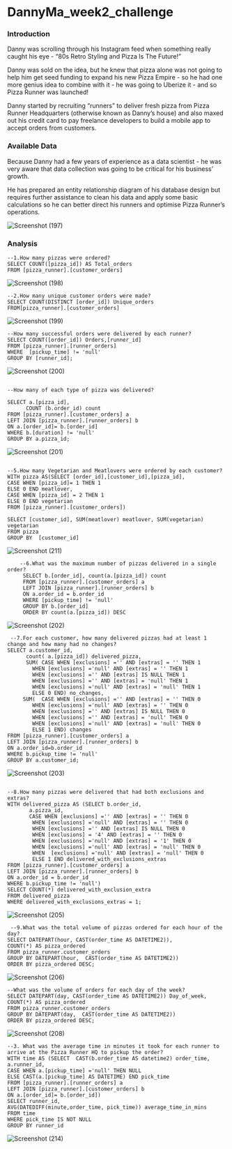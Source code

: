 # DannyMa_week2_challenge

### Introduction

Danny was scrolling through his Instagram feed when something really caught his eye - “80s Retro Styling and Pizza Is The Future!”

Danny was sold on the idea, but he knew that pizza alone was not going to help him get seed funding to expand his new Pizza Empire - so he had one more genius idea to combine with it - he was going to Uberize it - and so Pizza Runner was launched!

Danny started by recruiting “runners” to deliver fresh pizza from Pizza Runner Headquarters (otherwise known as Danny’s house) and also maxed out his credit card to pay freelance developers to build a mobile app to accept orders from customers.

###  Available Data


Because Danny had a few years of experience as a data scientist - he was very aware that data collection was going to be critical for his business’ growth.

He has prepared an entity relationship diagram of his database design but requires further assistance to clean his data and apply some basic calculations so he can better direct his runners and optimise Pizza Runner’s operations.


![Screenshot (197)](https://user-images.githubusercontent.com/109418747/194479007-fec07c95-212f-423e-84db-125319b4a1af.png)


### Analysis

```
--1.How many pizzas were ordered?
SELECT COUNT([pizza_id]) AS Total_orders
FROM [pizza_runner].[customer_orders]

```
![Screenshot (198)](https://user-images.githubusercontent.com/109418747/194529713-1ac7e47f-5e69-43a6-90db-00e0591aa267.png)


```
--2.How many unique customer orders were made?
SELECT COUNT(DISTINCT [order_id]) Unique_orders
FROM[pizza_runner].[customer_orders]

```

![Screenshot (199)](https://user-images.githubusercontent.com/109418747/194527396-a7ad2799-5d93-4b57-9779-1ad9a092b8fb.png)

```
--How many successful orders were delivered by each runner?
SELECT COUNT([order_id]) Orders,[runner_id]
FROM [pizza_runner].[runner_orders]
WHERE  [pickup_time] != 'null'
GROUP BY [runner_id];

```

![Screenshot (200)](https://user-images.githubusercontent.com/109418747/194527606-c19a31b3-d423-4538-8d31-cd6c53346290.png)


```

--How many of each type of pizza was delivered?

SELECT a.[pizza_id],
      COUNT (b.order_id) count
FROM [pizza_runner].[customer_orders] a
LEFT JOIN [pizza_runner].[runner_orders] b
ON a.[order_id]= b.[order_id]
WHERE b.[duration] != 'null'
GROUP BY a.pizza_id;

```

![Screenshot (201)](https://user-images.githubusercontent.com/109418747/194527813-fc5086a8-9e57-4f1a-9d25-2eec521d16b0.png)

```

--5.How many Vegetarian and Meatlovers were ordered by each customer?
WITH pizza AS(SELECT [order_id],[customer_id],[pizza_id],
CASE WHEN [pizza_id]= 1 THEN 1
ELSE 0 END meatlover,
CASE WHEN [pizza_id] = 2 THEN 1
ELSE 0 END vegetarian
FROM [pizza_runner].[customer_orders])

SELECT [customer_id], SUM(meatlover) meatlover, SUM(vegetarian) vegetarian
FROM pizza
GROUP BY  [customer_id]

```

![Screenshot (211)](https://user-images.githubusercontent.com/109418747/194530334-5123cc5a-077a-471e-93f1-70864d435ea1.png)

```
    --6.What was the maximum number of pizzas delivered in a single order?
     SELECT b.[order_id], count(a.[pizza_id]) count
     FROM [pizza_runner].[customer_orders] a
     LEFT JOIN [pizza_runner].[runner_orders] b
     ON a.order_id = b.order_id
     WHERE [pickup_time] != 'null'
     GROUP BY b.[order_id]
     ORDER BY count(a.[pizza_id]) DESC
```

![Screenshot (202)](https://user-images.githubusercontent.com/109418747/194528092-0aaf8f42-4410-44d2-9396-1effd3f80774.png)


```
 --7.For each customer, how many delivered pizzas had at least 1 change and how many had no changes?
SELECT a.customer_id,
      count( a.[pizza_id]) delivered_pizza,
      SUM( CASE WHEN [exclusions] ='' AND [extras] = '' THEN 1
        WHEN [exclusions] ='null' AND [extras] = '' THEN 1
        WHEN [exclusions] ='' AND [extras] IS NULL THEN 1
        WHEN [exclusions] ='' AND [extras] = 'null' THEN 1
        WHEN [exclusions] ='null' AND [extras] = 'null' THEN 1
        ELSE 0 END) no_changes,
     SUM(  CASE WHEN [exclusions] ='' AND [extras] = '' THEN 0
        WHEN [exclusions] ='null' AND [extras] = '' THEN 0
        WHEN [exclusions] ='' AND [extras] IS NULL THEN 0
        WHEN [exclusions] ='' AND [extras] = 'null' THEN 0
        WHEN [exclusions] ='null' AND [extras] = 'null' THEN 0
        ELSE 1 END) changes
FROM [pizza_runner].[customer_orders] a
LEFT JOIN [pizza_runner].[runner_orders] b
ON a.order_id=b.order_id
WHERE b.pickup_time != 'null'
GROUP BY a.customer_id;

```

![Screenshot (203)](https://user-images.githubusercontent.com/109418747/194528334-6785a9d2-718e-440a-b9c7-2de512a02105.png)

```

--8.How many pizzas were delivered that had both exclusions and extras?
WITH delivered_pizza AS (SELECT b.order_id,
       a.pizza_id,
       CASE WHEN [exclusions] ='' AND [extras] = '' THEN 0
        WHEN [exclusions] ='null' AND [extras] = '' THEN 0
        WHEN [exclusions] ='' AND [extras] IS NULL THEN 0
        WHEN [exclusions] = '4' AND [extras] = '' THEN 0
        WHEN [exclusions] ='null' AND [extras] = '1' THEN 0
        WHEN [exclusions] ='null' AND [extras] = 'null' THEN 0
        WHEN  [exclusions] ='null' AND [extras] = 'null' THEN 0
        ELSE 1 END delivered_with_exclusions_extras
FROM [pizza_runner].[customer_orders] a
LEFT JOIN [pizza_runner].[runner_orders] b
ON a.order_id = b.order_id
WHERE b.pickup_time != 'null')
SELECT COUNT(*) delivered_with_exclusion_extra
FROM delivered_pizza
WHERE delivered_with_exclusions_extras = 1;

```

![Screenshot (205)](https://user-images.githubusercontent.com/109418747/194529389-560f3d34-923f-4af8-85d5-880b49340df2.png)


```
 --9.What was the total volume of pizzas ordered for each hour of the day?
SELECT DATEPART(hour, CAST(order_time AS DATETIME2)),
COUNT(*) AS pizza_ordered
FROM pizza_runner.customer_orders
GROUP BY DATEPART(hour,  CAST(order_time AS DATETIME2)) 
ORDER BY pizza_ordered DESC;

```

![Screenshot (206)](https://user-images.githubusercontent.com/109418747/194529242-b23dc765-6108-457c-baa8-7f15c6fb92ed.png)



```
--What was the volume of orders for each day of the week?
SELECT DATEPART(day, CAST(order_time AS DATETIME2)) Day_of_week,
COUNT(*) AS pizza_ordered
FROM pizza_runner.customer_orders
GROUP BY DATEPART(day,  CAST(order_time AS DATETIME2)) 
ORDER BY pizza_ordered DESC;

```
![Screenshot (208)](https://user-images.githubusercontent.com/109418747/194529044-4bb1015c-663d-4e16-bf64-700a3216c123.png)


```
--3. What was the average time in minutes it took for each runner to arrive at the Pizza Runner HQ to pickup the order?
WITH time AS (SELECT  CAST(b.order_time AS datetime2) order_time,
a.runner_id,
CASE WHEN a.[pickup_time] ='null' THEN NULL 
ELSE CAST(a.[pickup_time] AS DATETIME) END pick_time
FROM [pizza_runner].[runner_orders] a
LEFT JOIN [pizza_runner].[customer_orders] b
ON a.[order_id]= b.[order_id])
SELECT runner_id,
AVG(DATEDIFF(minute,order_time, pick_time)) average_time_in_mins
FROM time
WHERE pick_time IS NOT NULL
GROUP BY runner_id

```

![Screenshot (214)](https://user-images.githubusercontent.com/109418747/194857427-e9f3f8c9-a948-4f82-bf91-aa4c0ed1f9dd.png)

